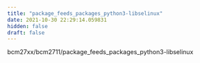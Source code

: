 ```yaml
---
title: "package_feeds_packages_python3-libselinux"
date: 2021-10-30 22:29:14.059831
hidden: false
draft: false
---
```


bcm27xx/bcm2711/package_feeds_packages_python3-libselinux

